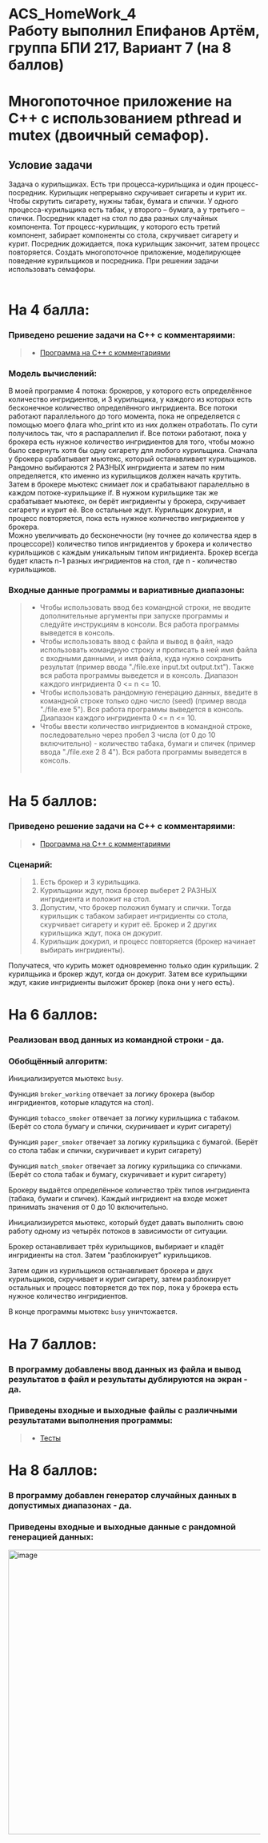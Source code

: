 # ACS_HomeWork_4 <br/> Работу выполнил Епифанов Артём, группа БПИ 217, Вариант 7 (на 8 баллов)
# Многопоточное приложение на C++ с использованием pthread и mutex (двоичный семафор).
## Условие задачи
Задача о курильщиках. Есть три процесса-курильщика и один процесс-посредник. Курильщик непрерывно скручивает сигареты и курит их. Чтобы скрутить сигарету, нужны табак, бумага и спички. У одного процесса-курильщика есть табак, у второго – бумага, а у третьего – спички. Посредник кладет на стол по два разных случайных компонента. Тот процесс-курильщик, у которого есть третий компонент, забирает компоненты со стола, скручивает сигарету и курит. Посредник дожидается, пока курильщик закончит, затем процесс повторяется. Создать многопоточное приложение, моделирующее поведение курильщиков и посредника. При решении задачи использовать семафоры. <br/> <br/>

# На 4 балла:
### Приведено решение задачи на C++ с комментаряими: <br/>
> * [Программа на C++ с комментариями](https://github.com/Bishop-Y/ACS_HomeWork_4/blob/main/main.cpp) <br/>
### Модель вычислений:
В моей программе 4 потока: брокеров, у которого есть определённое количество ингридиентов, и 3 курильщика, у каждого из которых есть бесконечное количество определённого ингридиента. Все потоки работают параллельного до того момента, пока не определяется с помощью моего флага who_print кто из них должен отработать. По сути получилось так, что я распараллелил if. Все потоки работают, пока у брокера есть нужное количество ингридиентов для того, чтобы можно было свернуть хотя бы одну сигарету для любого курильщика. Сначала у брокера срабатывает мьютекс, который останавливает курильщиков. Рандомно выбираются 2 РАЗНЫХ ингридиента и затем по ним определяется, кто именно из курильщиков должен начать крутить. Затем в брокере мьютекс снимает лок и срабатывают паралелльно в каждом потоке-курильщике if. В нужном курильщике так же срабатывает мьютекс, он берёт ингридиенты у брокера, скручивает сигарету и курит её. Все остальные ждут. Курильщик докурил, и процесс повторяется, пока есть нужное количество ингридиентов у брокера. <br/>
Можно увеличивать до бесконечности (ну точнее до количества ядер в процессоре)) количество типов ингридиентов у брокера и количество курильщиков с каждым уникальным типом ингридиента. Брокер всегда будет класть n-1 разных ингридиентов на стол, где n - количество курильщиков. <br/>
### Входные данные программы и вариативные диапазоны:
> * Чтобы использовать ввод без командной строки, не вводите дополнительные аргументы при запуске программы и следуйте инструкциям в консоли. Вся работа программы выведется в консоль.
> * Чтобы использовать ввод с файла и вывод в файл, надо использовать командную строку и прописать в ней имя файла с входными данными, и имя файла, куда нужно сохранить результат (пример ввода "./file.exe input.txt output.txt"). Также вся работа программы выведется и в консоль. Диапазон каждого ингридиента 0 <= n <= 10.
> * Чтобы использовать рандомную генерацию данных, введите в командной строке только одно число (seed) (пример ввода "./file.exe 5"). Вся работа программы выведется в консоль. Диапазон каждого ингридиента 0 <= n <= 10.
> * Чтобы ввести количество ингридиентов в командной строке, последовательно через пробел 3 числа (от 0 до 10 включительно) - количество табака, бумаги и спичек (пример ввода "./file.exe 2 8 4"). Вся работа программы выведется в консоль. <br/> <br/>

# На 5 баллов:
### Приведено решение задачи на C++ с комментаряими: <br/>
> * [Программа на C++ с комментариями](https://github.com/Bishop-Y/ACS_HomeWork_4/blob/main/main.cpp) <br/>
### Сценарий: <br/>
> 1. Есть брокер и 3 курильщика.
> 2. Курильщики ждут, пока брокер выберет 2 РАЗНЫХ ингридиента и положит на стол.
> 3. Допустим, что брокер положил бумагу и спички. Тогда курильщик с табаком забирает ингридиенты со стола, скурчивает сигарету и курит её. Брокер и 2 других курильщика ждут, пока он докурит.
> 4. Курильщик докурил, и процесс повторяется (брокер начинает выбирать ингридиенты). <br/>

Получатеся, что курить может одновременно только один курильщик. 2 курилщьика и брокер ждут, когда он докурит. Затем все курильщики ждут, какие ингридиенты выложит брокер (пока они у него есть). <br/>

# На 6 баллов:
### Реализован ввод данных из командной строки - да. <br/>
### Обобщённый алгоритм: <br/>

Инициализируется мьютекс ```busy```. <br/>

Функция ```broker_working``` отвечает за логику брокера (выбор ингридиентов, которые кладутся на стол). <br/>

Функция ```tobacco_smoker``` отвечает за логику курильщика с табаком. (Берёт со стола бумагу и спички, скуричивает и курит сигарету) <br/>

Функция ```paper_smoker``` отвечает за логику курильщика с бумагой. (Берёт со стола табак и спички, скуричивает и курит сигарету) <br/>

Функция ```match_smoker``` отвечает за логику курильщика со спичками. (Берёт со стола табак и бумагу, скуричивает и курит сигарету) <br/>

Брокеру выдаётся определённое количество трёх типов ингридиента (табака, бумаги и спичек). Каждый ингридиент на входе может принимать значения от 0 до 10 включительно. <br/>

Инициализиурется мьютекс, который будет давать выполнить свою работу одному из четырёх потоков в зависимости от ситуации. <br/>

Брокер останавливает трёх курильщиков, выбириает и кладёт ингридиенты на стол. Затем "разблокирует" курильщиков. <br/>

Затем один из курильщиков останавливает брокера и двух курильщиков, скручивает и курит сигарету, затем разблокирует остальных и процесс повторяется до тех пор, пока у брокера есть нужное количество ингридиентов. <br/>

В конце программы мьютекс ```busy``` уничтожается. <br/>

# На 7 баллов:
### В программу добавлены ввод данных из файла и вывод результатов в файл и результаты дублируются на экран - да. <br/>
### Приведены входные и выходные файлы с различными результатами выполнения программы: <br/>
> * [Тесты](https://github.com/Bishop-Y/ACS_HomeWork_4/tree/main/tests) <br/>

# На 8 баллов:
### В программу добавлен генератор случайных данных в допустимых диапазонах - да. <br/>
### Приведены входные и выходные данные с рандомной генерацией данных: <br/>
<img width="569" alt="image" src="https://user-images.githubusercontent.com/66753948/207401111-740d3dad-0e3f-4982-955f-a7cc059d8c43.png">

